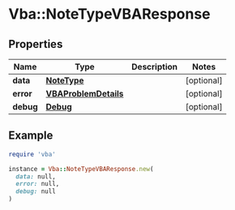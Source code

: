# Vba::NoteTypeVBAResponse

## Properties

| Name | Type | Description | Notes |
| ---- | ---- | ----------- | ----- |
| **data** | [**NoteType**](NoteType.md) |  | [optional] |
| **error** | [**VBAProblemDetails**](VBAProblemDetails.md) |  | [optional] |
| **debug** | [**Debug**](Debug.md) |  | [optional] |

## Example

```ruby
require 'vba'

instance = Vba::NoteTypeVBAResponse.new(
  data: null,
  error: null,
  debug: null
)
```

